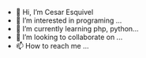 - 👋 Hi, I’m Cesar Esquivel
- 👀 I’m interested in programing ...
- 🌱 I’m currently learning php, python...
- 💞️ I’m looking to collaborate on ...
- 📫 How to reach me ...

<!---
esquivel7809/esquivel7809 is a ✨ special ✨ repository because its `README.md` (this file) appears on your GitHub profile.
You can click the Preview link to take a look at your changes.
--->
